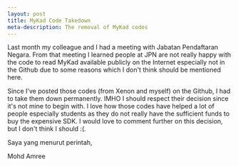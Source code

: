 ```yaml
---
layout: post
title: MyKad Code Takedown
meta-description: The removal of MyKad codes
---
```


Last month my colleague and I had a meeting with Jabatan Pendaftaran Negara. From that meeting I learned people at JPN are not really happy with the code to read MyKad available publicly on the Internet especially not in the Github due to some reasons which I don't think should be mentioned here.

Since I've posted those codes (from Xenon and myself) on the Github, I had to take them down permanently. IMHO I should respect their decision since it's not mine to begin with. I love how those codes have helped a lot of people especially students as they do not really have the sufficient funds to buy the expensive SDK. I would love to comment further on this decision, but I don't think I should :(.

Saya yang menurut perintah,

Mohd Amree

